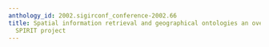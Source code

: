 ```yaml
---
anthology_id: 2002.sigirconf_conference-2002.66
title: Spatial information retrieval and geographical ontologies an overview of the
  SPIRIT project
---
```

